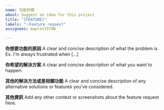 ```yaml
---
name: 功能許願
about: Suggest an idea for this project
title: "[FEATURE]"
labels: "✨Feature request"
assignees: maple135790

---
```


**你想要功能的原因**
A clear and concise description of what the problem is. Ex. I'm always frustrated when [...]

**你希望的解決方案**
A clear and concise description of what you want to happen.

**其他的解決方法或是相關功能**
A clear and concise description of any alternative solutions or features you've considered.

**其他資訊**
Add any other context or screenshots about the feature request here.
